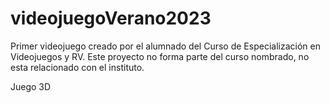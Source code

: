 # videojuegoVerano2023
Primer videojuego creado por el alumnado del Curso de Especialización en Videojuegos y RV. Este proyecto no forma parte del curso nombrado, no esta relacionado con el instituto.

Juego 3D
